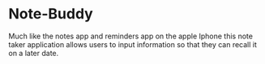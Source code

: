 # Note-Buddy
Much like the notes app and reminders app on the apple Iphone this note taker application allows users to input information so that they can recall it on a later date.
